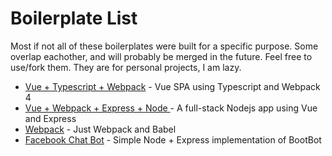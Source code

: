# Boilerplate List

Most if not all of these boilerplates were built for a specific purpose. Some overlap eachother, and will probably be merged in the future. Feel free to use/fork them. They are for personal projects, I am lazy.

* [Vue + Typescript + Webpack](https://github.com/imRohan/vue-typescript-webpack-boilerplate) - Vue SPA using Typescript and Webpack 4
* [Vue + Webpack + Express + Node ](https://github.com/imRohan/node-express-vuejs) - A full-stack Nodejs app using Vue and Express
* [Webpack](https://github.com/imRohan/webpack-boilerplate/) - Just Webpack and Babel
* [Facebook Chat Bot](https://github.com/imRohan/Facebook-Messenger-Bot-Boilerplate) - Simple Node + Express implementation of BootBot
